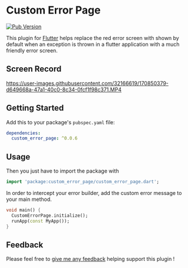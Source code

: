 # Custom Error Page

[![Pub Version](https://img.shields.io/pub/v/custom_error_page)](https://pub.dev/packages/custom_error_page)

This plugin for [Flutter](https://flutter.io)
helps replace the red error screen with shown by default when an exception is thrown in a flutter application with a much friendly error screen.

## Screen Record

https://user-images.githubusercontent.com/32166619/170850379-d649668a-47a1-40c0-8c34-0fcf1f98c371.MP4

## Getting Started

Add this to your package's `pubspec.yaml` file:

```yaml
dependencies:
  custom_error_page: ^0.0.6
```

## Usage

Then you just have to import the package with

```dart
import 'package:custom_error_page/custom_error_page.dart';
```

In order to intercept your error builder, add the custom error message to your main method.

```dart
void main() {
  CustomErrorPage.initialize();
  runApp(const MyApp());
}
```

## Feedback

Please feel free to [give me any feedback](https://github.com/Yczar/custom-error-page/issues)
helping support this plugin !
